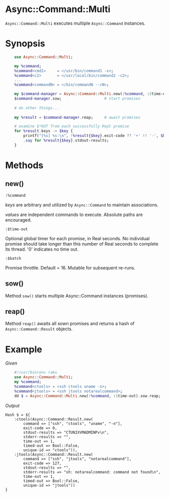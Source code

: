Async::Command::Multi
=====================
`Async::Command::Multi` executes multiple `Async::Command` instances.

Synopsis
========

```raku
    use Async::Command::Multi;

    my %command;
    %command<cmd1>     = </usr/bin/command1 -x>;
    %command<c2>       = </usr/local/bin/command2 -c2>;
    ...
    %command<commandN> = </bin/commandN --cN>;

    my $command-manager = Async::Command::Multi.new(:%command, :2time-out, :4batch);
    $command-manager.sow;                   # start promises
    
    # do other things...
    
    my %result = $command-manager.reap;     # await promises

    # examine $*OUT from each successfully Kept promise
    for %result.keys -> $key {
        printf("[%s] %s:\n", !%result{$key}.exit-code ?? '+' !! '-', $key);
        .say for %result{$key}.stdout-results;
    }
```

Methods
=======

new()
-----

    :%command

_keys_ are arbitrary and utilized by `Async::Command` to maintain associations.

_values_ are independent commands to execute. Absolute paths are encouraged.

    :$time-out

Optional global timer for each promise, in Real seconds. No individual promise
should take longer than this number of Real seconds to complete its thread.
'0' indicates no time out.

    :$batch

Promise throttle. Default = 16. Mutable for subsequent re-runs.

sow()
-----

Method `sow()` starts multiple Async::Command instances (promises).

reap()
------

Method `reap()` awaits all sown promises and returns a hash of `Async::Command::Result` objects.

Example
=======

_Given_

```raku
    #!/usr/bin/env raku
    use Async::Command::Multi;
    my %command;
    %command<ctools> = <ssh ctools uname -n>;
    %command<jtools> = <ssh jtools notarealcommand>;
    dd $ = Async::Command::Multi.new(:%command, :1time-out).sow.reap;
```

_Output_

    Hash $ = ${
        :ctools(Async::Command::Result.new(
            command => ["ssh", "ctools", "uname", "-n"],
            exit-code => 0,
            stdout-results => "CTUNIXVMADMINPv\n",
            stderr-results => "",
            time-out => 1,
            timed-out => Bool::False,
            unique-id => "ctools")),
        :jtools(Async::Command::Result.new(
            command => ["ssh", "jtools", "notarealcommand"],
            exit-code => 127,
            stdout-results => "",
            stderr-results => "sh: notarealcommand: command not found\n",
            time-out => 1,
            timed-out => Bool::False,
            unique-id => "jtools"))
    }
